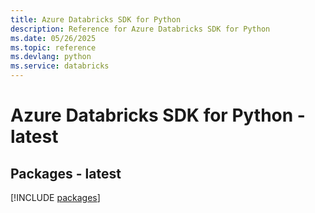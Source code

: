 ```yaml
---
title: Azure Databricks SDK for Python
description: Reference for Azure Databricks SDK for Python
ms.date: 05/26/2025
ms.topic: reference
ms.devlang: python
ms.service: databricks
---
```

# Azure Databricks SDK for Python - latest
## Packages - latest
[!INCLUDE [packages](databricks-index.md)]